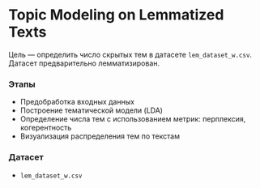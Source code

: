 # Topic Modeling on Lemmatized Texts

Цель — определить число скрытых тем в датасете `lem_dataset_w.csv`.  
Датасет предварительно лемматизирован.

### Этапы

- Предобработка входных данных
- Построение тематической модели (LDA)
- Определение числа тем с использованием метрик: перплексия, когерентность
- Визуализация распределения тем по текстам

### Датасет

- `lem_dataset_w.csv`
